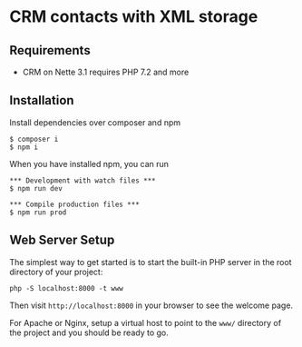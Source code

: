 CRM contacts with XML storage
=================

Requirements
------------

- CRM on Nette 3.1 requires PHP 7.2 and more

Installation
------------
Install dependencies over composer and npm

	$ composer i
    $ npm i

When you have installed npm, you can run

    *** Development with watch files ***
    $ npm run dev

    *** Compile production files ***
    $ npm run prod


Web Server Setup
----------------

The simplest way to get started is to start the built-in PHP server in the root directory of your project:

	php -S localhost:8000 -t www

Then visit `http://localhost:8000` in your browser to see the welcome page.

For Apache or Nginx, setup a virtual host to point to the `www/` directory of the project and you
should be ready to go.
